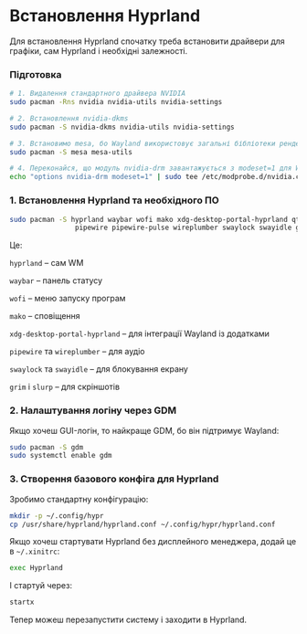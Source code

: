 # Встановлення Hyprland

Для встановлення Hyprland спочатку треба встановити драйвери для графіки, сам Hyprland і необхідні залежності.

### Підготовка

```bash
# 1. Видалення стандартного драйвера NVIDIA
sudo pacman -Rns nvidia nvidia-utils nvidia-settings

# 2. Встановлення nvidia-dkms
sudo pacman -S nvidia-dkms nvidia-utils nvidia-settings

# 3. Встановимо mesa, бо Wayland використовує загальні бібліотеки рендерингу
sudo pacman -S mesa mesa-utils

# 4. Переконайся, що модуль nvidia-drm завантажується з modeset=1 для Wayland:
echo "options nvidia-drm modeset=1" | sudo tee /etc/modprobe.d/nvidia.conf
```

### 1. Встановлення Hyprland та необхідного ПО

```bash
sudo pacman -S hyprland waybar wofi mako xdg-desktop-portal-hyprland qt5-wayland qt6-wayland \
                pipewire pipewire-pulse wireplumber swaylock swayidle grim slurp
```

Це:

`hyprland` – сам WM

`waybar` – панель статусу

`wofi` – меню запуску програм

`mako` – сповіщення

`xdg-desktop-portal-hyprland` – для інтеграції Wayland із додатками

`pipewire` та `wireplumber` – для аудіо

`swaylock` та `swayidle` – для блокування екрану

`grim` і `slurp` – для скріншотів

### 2. Налаштування логіну через GDM

Якщо хочеш GUI-логін, то найкраще GDM, бо він підтримує Wayland:

```bash
sudo pacman -S gdm
sudo systemctl enable gdm
```

### 3. Створення базового конфіга для Hyprland

Зробимо стандартну конфігурацію:

```bash
mkdir -p ~/.config/hypr
cp /usr/share/hyprland/hyprland.conf ~/.config/hypr/hyprland.conf
```

Якщо хочеш стартувати Hyprland без дисплейного менеджера, додай це в `~/.xinitrc`:

```bash
exec Hyprland
```

І стартуй через:

```bash
startx
```

Тепер можеш перезапустити систему і заходити в Hyprland.
